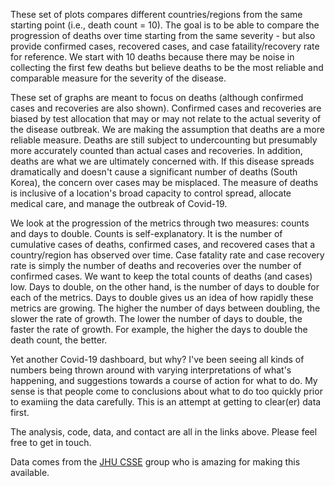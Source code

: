 These set of plots compares different countries/regions from the same starting point (i.e., death count = 10). The goal is to be able to compare the progression of deaths over time starting from the same severity - but also provide confirmed cases, recovered cases, and case fataility/recovery rate for reference. We start with 10 deaths because there may be noise in collecting the first few deaths but believe deaths to be the most reliable and comparable measure for the severity of the disease.

These set of graphs are meant to focus on deaths (although confirmed cases and recoveries are also shown). Confirmed cases and recoveries are biased by test allocation that may or may not relate to the actual severity of the disease outbreak. We are making the assumption that deaths are a more reliable measure. Deaths are still subject to undercounting but presumably more accurately counted than actual cases and recoveries. In addition, deaths are what we are ultimately concerned with. If this disease spreads dramatically and doesn't cause a significant number of deaths (South Korea), the concern over cases may be misplaced. The measure of deaths is inclusive of a location's broad capacity to control spread, allocate medical care, and manage the outbreak of Covid-19. 

We look at the progression of the metrics through two measures: counts and days to double. Counts is self-explanatory. It is the number of cumulative cases of deaths, confirmed cases, and recovered cases that a country/region has observed over time. Case fatality rate and case recovery rate is simply the number of deaths and recoveries over the number of confirmed cases. We want to keep the total counts of deaths (and cases) low. Days to double, on the other hand, is the number of days to double for each of the metrics. Days to double gives us an idea of how rapidly these metrics are growing. The higher the number of days between doubling, the slower the rate of growth. The lower the number of days to double, the faster the rate of growth. For example, the higher the days to double the death count, the better.

Yet another Covid-19 dashboard, but why? I've been seeing all kinds of numbers being thrown around with varying interpretations of what's happening, and suggestions towards a course of action for what to do. My sense is that people come to conclusions about what to do too quickly prior to examiing the data carefully. This is an attempt at getting to clear(er) data first. 

The analysis, code, data, and contact are all in the links above. Please feel free to get in touch.

Data comes from the [JHU CSSE](https://coronavirus.jhu.edu/map.html) group who is amazing for making this available.